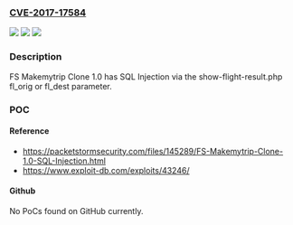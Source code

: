 ### [CVE-2017-17584](https://cve.mitre.org/cgi-bin/cvename.cgi?name=CVE-2017-17584)
![](https://img.shields.io/static/v1?label=Product&message=n%2Fa&color=blue)
![](https://img.shields.io/static/v1?label=Version&message=n%2Fa&color=blue)
![](https://img.shields.io/static/v1?label=Vulnerability&message=n%2Fa&color=brighgreen)

### Description

FS Makemytrip Clone 1.0 has SQL Injection via the show-flight-result.php fl_orig or fl_dest parameter.

### POC

#### Reference
- https://packetstormsecurity.com/files/145289/FS-Makemytrip-Clone-1.0-SQL-Injection.html
- https://www.exploit-db.com/exploits/43246/

#### Github
No PoCs found on GitHub currently.

